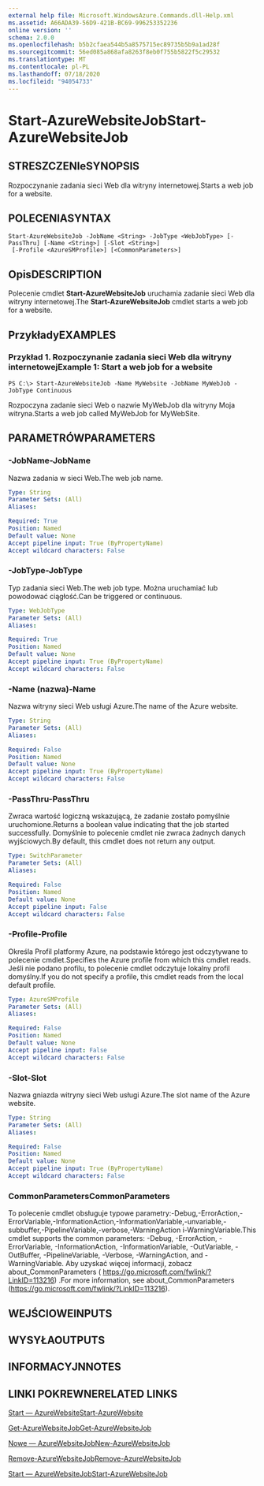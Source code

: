 ```yaml
---
external help file: Microsoft.WindowsAzure.Commands.dll-Help.xml
ms.assetid: A66ADA39-56D9-421B-BC69-996253352236
online version: ''
schema: 2.0.0
ms.openlocfilehash: b5b2cfaea544b5a8575715ec89735b5b9a1ad28f
ms.sourcegitcommit: 56ed085a868afa8263f8eb0f755b5822f5c29532
ms.translationtype: MT
ms.contentlocale: pl-PL
ms.lasthandoff: 07/18/2020
ms.locfileid: "94054733"
---
```

# <span data-ttu-id="c6dc4-101">Start-AzureWebsiteJob</span><span class="sxs-lookup"><span data-stu-id="c6dc4-101">Start-AzureWebsiteJob</span></span>

## <span data-ttu-id="c6dc4-102">STRESZCZENIe</span><span class="sxs-lookup"><span data-stu-id="c6dc4-102">SYNOPSIS</span></span>
<span data-ttu-id="c6dc4-103">Rozpoczynanie zadania sieci Web dla witryny internetowej.</span><span class="sxs-lookup"><span data-stu-id="c6dc4-103">Starts a web job for a website.</span></span>

## <span data-ttu-id="c6dc4-104">POLECENIA</span><span class="sxs-lookup"><span data-stu-id="c6dc4-104">SYNTAX</span></span>

```
Start-AzureWebsiteJob -JobName <String> -JobType <WebJobType> [-PassThru] [-Name <String>] [-Slot <String>]
 [-Profile <AzureSMProfile>] [<CommonParameters>]
```

## <span data-ttu-id="c6dc4-105">Opis</span><span class="sxs-lookup"><span data-stu-id="c6dc4-105">DESCRIPTION</span></span>
<span data-ttu-id="c6dc4-106">Polecenie cmdlet **Start-AzureWebsiteJob** uruchamia zadanie sieci Web dla witryny internetowej.</span><span class="sxs-lookup"><span data-stu-id="c6dc4-106">The **Start-AzureWebsiteJob** cmdlet starts a web job for a website.</span></span>

## <span data-ttu-id="c6dc4-107">Przykłady</span><span class="sxs-lookup"><span data-stu-id="c6dc4-107">EXAMPLES</span></span>

### <span data-ttu-id="c6dc4-108">Przykład 1. Rozpoczynanie zadania sieci Web dla witryny internetowej</span><span class="sxs-lookup"><span data-stu-id="c6dc4-108">Example 1: Start a web job for a website</span></span>
```
PS C:\> Start-AzureWebsiteJob -Name MyWebsite -JobName MyWebJob -JobType Continuous
```

<span data-ttu-id="c6dc4-109">Rozpoczyna zadanie sieci Web o nazwie MyWebJob dla witryny Moja witryna.</span><span class="sxs-lookup"><span data-stu-id="c6dc4-109">Starts a web job called MyWebJob for MyWebSite.</span></span>

## <span data-ttu-id="c6dc4-110">PARAMETRÓW</span><span class="sxs-lookup"><span data-stu-id="c6dc4-110">PARAMETERS</span></span>

### <span data-ttu-id="c6dc4-111">-JobName</span><span class="sxs-lookup"><span data-stu-id="c6dc4-111">-JobName</span></span>
<span data-ttu-id="c6dc4-112">Nazwa zadania w sieci Web.</span><span class="sxs-lookup"><span data-stu-id="c6dc4-112">The web job name.</span></span>

```yaml
Type: String
Parameter Sets: (All)
Aliases: 

Required: True
Position: Named
Default value: None
Accept pipeline input: True (ByPropertyName)
Accept wildcard characters: False
```

### <span data-ttu-id="c6dc4-113">-JobType</span><span class="sxs-lookup"><span data-stu-id="c6dc4-113">-JobType</span></span>
<span data-ttu-id="c6dc4-114">Typ zadania sieci Web.</span><span class="sxs-lookup"><span data-stu-id="c6dc4-114">The web job type.</span></span>
<span data-ttu-id="c6dc4-115">Można uruchamiać lub powodować ciągłość.</span><span class="sxs-lookup"><span data-stu-id="c6dc4-115">Can be triggered or continuous.</span></span>

```yaml
Type: WebJobType
Parameter Sets: (All)
Aliases: 

Required: True
Position: Named
Default value: None
Accept pipeline input: True (ByPropertyName)
Accept wildcard characters: False
```

### <span data-ttu-id="c6dc4-116">-Name (nazwa)</span><span class="sxs-lookup"><span data-stu-id="c6dc4-116">-Name</span></span>
<span data-ttu-id="c6dc4-117">Nazwa witryny sieci Web usługi Azure.</span><span class="sxs-lookup"><span data-stu-id="c6dc4-117">The name of the Azure website.</span></span>

```yaml
Type: String
Parameter Sets: (All)
Aliases: 

Required: False
Position: Named
Default value: None
Accept pipeline input: True (ByPropertyName)
Accept wildcard characters: False
```

### <span data-ttu-id="c6dc4-118">-PassThru</span><span class="sxs-lookup"><span data-stu-id="c6dc4-118">-PassThru</span></span>
<span data-ttu-id="c6dc4-119">Zwraca wartość logiczną wskazującą, że zadanie zostało pomyślnie uruchomione.</span><span class="sxs-lookup"><span data-stu-id="c6dc4-119">Returns a boolean value indicating that the job started successfully.</span></span>
<span data-ttu-id="c6dc4-120">Domyślnie to polecenie cmdlet nie zwraca żadnych danych wyjściowych.</span><span class="sxs-lookup"><span data-stu-id="c6dc4-120">By default, this cmdlet does not return any output.</span></span>

```yaml
Type: SwitchParameter
Parameter Sets: (All)
Aliases: 

Required: False
Position: Named
Default value: None
Accept pipeline input: False
Accept wildcard characters: False
```

### <span data-ttu-id="c6dc4-121">-Profile</span><span class="sxs-lookup"><span data-stu-id="c6dc4-121">-Profile</span></span>
<span data-ttu-id="c6dc4-122">Określa Profil platformy Azure, na podstawie którego jest odczytywane to polecenie cmdlet.</span><span class="sxs-lookup"><span data-stu-id="c6dc4-122">Specifies the Azure profile from which this cmdlet reads.</span></span>
<span data-ttu-id="c6dc4-123">Jeśli nie podano profilu, to polecenie cmdlet odczytuje lokalny profil domyślny.</span><span class="sxs-lookup"><span data-stu-id="c6dc4-123">If you do not specify a profile, this cmdlet reads from the local default profile.</span></span>

```yaml
Type: AzureSMProfile
Parameter Sets: (All)
Aliases: 

Required: False
Position: Named
Default value: None
Accept pipeline input: False
Accept wildcard characters: False
```

### <span data-ttu-id="c6dc4-124">-Slot</span><span class="sxs-lookup"><span data-stu-id="c6dc4-124">-Slot</span></span>
<span data-ttu-id="c6dc4-125">Nazwa gniazda witryny sieci Web usługi Azure.</span><span class="sxs-lookup"><span data-stu-id="c6dc4-125">The slot name of the Azure website.</span></span>

```yaml
Type: String
Parameter Sets: (All)
Aliases: 

Required: False
Position: Named
Default value: None
Accept pipeline input: True (ByPropertyName)
Accept wildcard characters: False
```

### <span data-ttu-id="c6dc4-126">CommonParameters</span><span class="sxs-lookup"><span data-stu-id="c6dc4-126">CommonParameters</span></span>
<span data-ttu-id="c6dc4-127">To polecenie cmdlet obsługuje typowe parametry:-Debug,-ErrorAction,-ErrorVariable,-InformationAction,-InformationVariable,-unvariable,-subbuffer,-PipelineVariable,-verbose,-WarningAction i-WarningVariable.</span><span class="sxs-lookup"><span data-stu-id="c6dc4-127">This cmdlet supports the common parameters: -Debug, -ErrorAction, -ErrorVariable, -InformationAction, -InformationVariable, -OutVariable, -OutBuffer, -PipelineVariable, -Verbose, -WarningAction, and -WarningVariable.</span></span> <span data-ttu-id="c6dc4-128">Aby uzyskać więcej informacji, zobacz about_CommonParameters ( https://go.microsoft.com/fwlink/?LinkID=113216) .</span><span class="sxs-lookup"><span data-stu-id="c6dc4-128">For more information, see about_CommonParameters (https://go.microsoft.com/fwlink/?LinkID=113216).</span></span>

## <span data-ttu-id="c6dc4-129">WEJŚCIOWE</span><span class="sxs-lookup"><span data-stu-id="c6dc4-129">INPUTS</span></span>

## <span data-ttu-id="c6dc4-130">WYSYŁA</span><span class="sxs-lookup"><span data-stu-id="c6dc4-130">OUTPUTS</span></span>

## <span data-ttu-id="c6dc4-131">INFORMACYJN</span><span class="sxs-lookup"><span data-stu-id="c6dc4-131">NOTES</span></span>

## <span data-ttu-id="c6dc4-132">LINKI POKREWNE</span><span class="sxs-lookup"><span data-stu-id="c6dc4-132">RELATED LINKS</span></span>

[<span data-ttu-id="c6dc4-133">Start — AzureWebsite</span><span class="sxs-lookup"><span data-stu-id="c6dc4-133">Start-AzureWebsite</span></span>](./Start-AzureWebsite.md)

[<span data-ttu-id="c6dc4-134">Get-AzureWebsiteJob</span><span class="sxs-lookup"><span data-stu-id="c6dc4-134">Get-AzureWebsiteJob</span></span>](./Get-AzureWebsiteJob.md)

[<span data-ttu-id="c6dc4-135">Nowe — AzureWebsiteJob</span><span class="sxs-lookup"><span data-stu-id="c6dc4-135">New-AzureWebsiteJob</span></span>](./New-AzureWebsiteJob.md)

[<span data-ttu-id="c6dc4-136">Remove-AzureWebsiteJob</span><span class="sxs-lookup"><span data-stu-id="c6dc4-136">Remove-AzureWebsiteJob</span></span>](./Remove-AzureWebsiteJob.md)

[<span data-ttu-id="c6dc4-137">Start — AzureWebsiteJob</span><span class="sxs-lookup"><span data-stu-id="c6dc4-137">Start-AzureWebsiteJob</span></span>](./Start-AzureWebsiteJob.md)


